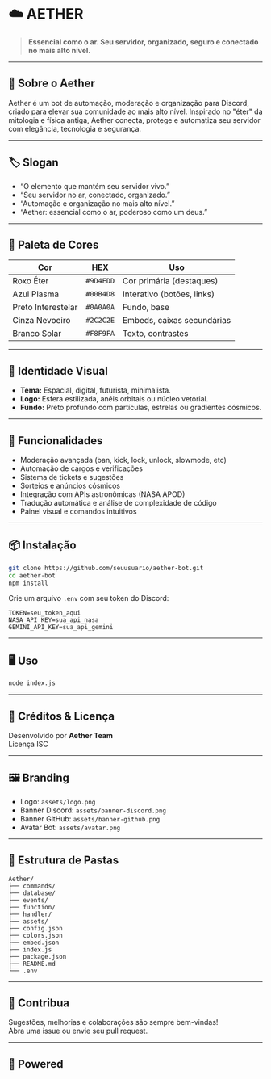 # ☁️ AETHER

> **Essencial como o ar. Seu servidor, organizado, seguro e conectado no mais alto nível.**

---

## 🌌 Sobre o Aether

Aether é um bot de automação, moderação e organização para Discord, criado para elevar sua comunidade ao mais alto nível. Inspirado no "éter" da mitologia e física antiga, Aether conecta, protege e automatiza seu servidor com elegância, tecnologia e segurança.

---

## 🏷️ Slogan

- “O elemento que mantém seu servidor vivo.”
- “Seu servidor no ar, conectado, organizado.”
- “Automação e organização no mais alto nível.”
- “Aether: essencial como o ar, poderoso como um deus.”

---

## 🎨 Paleta de Cores

| Cor                | HEX       | Uso                        |
| ------------------ | --------- | -------------------------- |
| Roxo Éter          | `#9D4EDD` | Cor primária (destaques)   |
| Azul Plasma        | `#00B4D8` | Interativo (botões, links) |
| Preto Interestelar | `#0A0A0A` | Fundo, base                |
| Cinza Nevoeiro     | `#2C2C2E` | Embeds, caixas secundárias |
| Branco Solar       | `#F8F9FA` | Texto, contrastes          |

---

## 🔮 Identidade Visual

- **Tema:** Espacial, digital, futurista, minimalista.
- **Logo:** Esfera estilizada, anéis orbitais ou núcleo vetorial.
- **Fundo:** Preto profundo com partículas, estrelas ou gradientes cósmicos.

---

## 🚀 Funcionalidades

- Moderação avançada (ban, kick, lock, unlock, slowmode, etc)
- Automação de cargos e verificações
- Sistema de tickets e sugestões
- Sorteios e anúncios cósmicos
- Integração com APIs astronômicas (NASA APOD)
- Tradução automática e análise de complexidade de código
- Painel visual e comandos intuitivos

---

## 📦 Instalação

```bash
git clone https://github.com/seuusuario/aether-bot.git
cd aether-bot
npm install
```

Crie um arquivo `.env` com seu token do Discord:

```
TOKEN=seu_token_aqui
NASA_API_KEY=sua_api_nasa
GEMINI_API_KEY=sua_api_gemini
```

---

## 🖥️ Uso

```bash
node index.js
```

---

## 💎 Créditos & Licença

Desenvolvido por **Aether Team**  
Licença ISC

---

## 🖼️ Branding

- Logo: `assets/logo.png`
- Banner Discord: `assets/banner-discord.png`
- Banner GitHub: `assets/banner-github.png`
- Avatar Bot: `assets/avatar.png`

---

## 📑 Estrutura de Pastas

```
Aether/
├── commands/
├── database/
├── events/
├── function/
├── handler/
├── assets/
├── config.json
├── colors.json
├── embed.json
├── index.js
├── package.json
├── README.md
└── .env
```

---

## 🤝 Contribua

Sugestões, melhorias e colaborações são sempre bem-vindas!  
Abra uma issue ou envie seu pull request.

---

## 🔹 Powered
